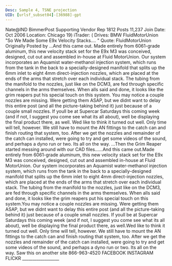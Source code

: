 ```yaml
---
Desc: Sample 4, TSNE projection
UID: [urlsf_subset04]-[36988]-gpt
---
```


Nate@IND BimmerPost Supporting Vendor Rep 1812 Posts 11,237
Join Date: Oct 2006 Location: Chicago
19) iTrader: (
Drives: BMW
FluidMotorUnion "So We Made Some E9x Velocity Stacks.... "
Quote: FluidMotorUnion Originally Posted by
...And this came out.
Made entirely from 6061-grade aluminum, this new velocity stack set for the E9x M3 was conceived, designed, cut out and assembled in-house at Fluid MotorUnion. Our system incorporates an Aquamist water-methanol injection system, which runs from the tank in the back to a specially-designed manifold that splits up the 6mm inlet to eight 4mm direct-injection nozzles, which are placed at the ends of the arms that stretch over each individual stack. The tubing from the manifold to the nozzles, just like on the DCM3, are fed through specific channels in the arms themselves. When alls said and done, it looks like the grim reapers put his special touch on this system.
You may notice a couple nozzles are missing. Were getting them ASAP, but we didnt want to delay this entire post (and all the picture-taking behind it) just because of a couple small nozzles. If youll be at Supercar Saturdays this coming week (and if not, I suggest you come see what its all about), well be displaying the final product there, as well.
Wed like to think it turned out well. Only time will tell, however. We still have to mount the AN fittings to the catch can and finish routing that system, too. After we get the nozzles and remainder of the catch can installed, were going to try and get some videos of the sound, and perhaps a dyno run or two. Its all on the way.
...Then the Grim Reaper started messing around with our CAD files......And this came out.Made entirely from 6061-grade aluminum, this new velocity stack set for the E9x M3 was conceived, designed, cut out and assembled in-house at Fluid MotorUnion. Our system incorporates an Aquamist water-methanol injection system, which runs from the tank in the back to a specially-designed manifold that splits up the 6mm inlet to eight 4mm direct-injection nozzles, which are placed at the ends of the arms that stretch over each individual stack. The tubing from the manifold to the nozzles, just like on the DCM3, are fed through specific channels in the arms themselves. When alls said and done, it looks like the grim reapers put his special touch on this system.You may notice a couple nozzles are missing. Were getting them ASAP, but we didnt want to delay this entire post (and all the picture-taking behind it) just because of a couple small nozzles. If youll be at Supercar Saturdays this coming week (and if not, I suggest you come see what its all about), well be displaying the final product there, as well.Wed like to think it turned out well. Only time will tell, however. We still have to mount the AN fittings to the catch can and finish routing that system, too. After we get the nozzles and remainder of the catch can installed, were going to try and get some videos of the sound, and perhaps a dyno run or two. Its all on the way. Saw this on another site
866-963-4520  FACEBOOK  INSTAGRAM  FLICKR __________________